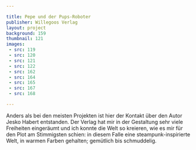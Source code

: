 ```yaml
---

title: Pepe und der Pups-Roboter
publisher: Willegoos Verlag
layout: project
background: 159
thumbnail: 121
images:
 - src: 119
 - src: 120
 - src: 121
 - src: 122
 - src: 162
 - src: 164
 - src: 165
 - src: 167
 - src: 168

---
```


Anders als bei den meisten Projekten ist hier der Kontakt über den Autor Jesko Habert entstanden. Der Verlag hat mir in der Gestaltung sehr viele Freiheiten eingeräumt und ich konnte die Welt so kreieren, wie es mir für den Plot am Stimmigsten schien: in diesem Falle eine steampunk-inspirierte Welt, in warmen Farben gehalten; gemütlich bis schmuddelig.